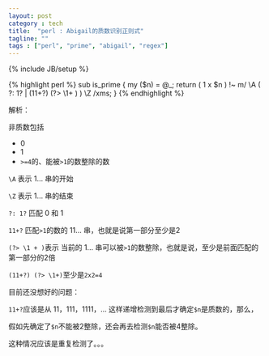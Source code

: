 ```yaml
---
layout: post
category : tech
title:  "perl : Abigail的质数识别正则式"
tagline: ""
tags : ["perl", "prime", "abigail", "regex"] 
---
```

{% include JB/setup %}

{% highlight perl %}
sub is_prime {
    my ($n) = @_;
    return ( 1 x $n ) !~ m/ \A ( ?: 1? | (11+?) (?> \1+ ) ) \Z /xms;
}
{% endhighlight %}

解析：

非质数包括
- 0
- 1
- ``>=4``的、能被``>1``的数整除的数

``\A`` 表示 1… 串的开始

``\Z`` 表示 1… 串的结束

``?: 1?`` 匹配 0 和 1

``11+?`` 匹配``>1``的数的 11… 串，也就是说第一部分至少是2

``(?> \1 + )``表示 当前的 1… 串可以被``>1``的数整除，也就是说，至少是前面匹配的第一部分的2倍

``(11+?) (?> \1+)``至少是``2x2=4``

目前还没想好的问题：

``11+?``应该是从 11，111，1111，… 这样递增检测到最后才确定``$n``是质数的，那么，

假如先确定了``$n``不能被2整除，还会再去检测``$n``能否被4整除。

这种情况应该是重复检测了。。。
